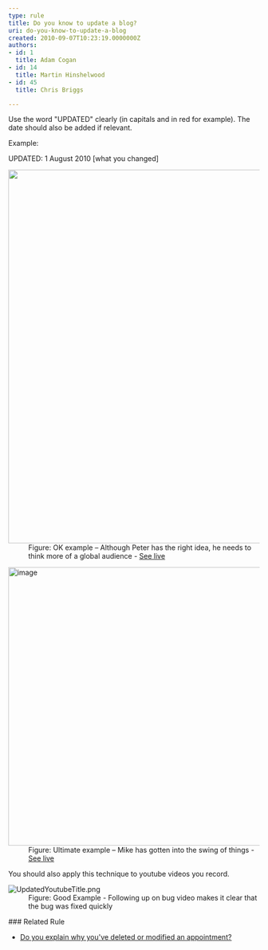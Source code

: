 ```yaml
---
type: rule
title: Do you know to update a blog?
uri: do-you-know-to-update-a-blog
created: 2010-09-07T10:23:19.0000000Z
authors:
- id: 1
  title: Adam Cogan
- id: 14
  title: Martin Hinshelwood
- id: 45
  title: Chris Briggs

---
```


 
​Use the word "UPDATED​" clearly (in capitals and in red for example). The date should also be added if relevant.
 
Example:

​UPDATED: 1 August 2010 [what you changed]
<dl class="image"><dt>
      <img src="/PublishingImages/RulesBloggingUpdate_OKPeter.jpg" alt="" style="width&#58;750px;">
   </dt><dd>Figure&#58; OK example&#160;– Although Peter has the right idea, he needs to think more of a global audience - 
      <a href="http&#58;//blog.gfader.com/2010/06/avoid-boolean-parameters-in-method.html">See live</a></dd></dl><dl class="goodImage"><dt>
      <img title="image" alt="image" src="/PublishingImages/RulesBloggingUpdate_UltimateMike.jpg" style="width&#58;750px;height&#58;559px;">
   </dt><dd>Figure&#58; Ultimate example&#160;– Mike has gotten into the swing of things - 
      <a href="http&#58;//mikefourie.wordpress.com/2010/07/02/windows-live-essentials-wave-4-betalive-sync/">See live</a></dd></dl>
You should also apply this technique to youtube videos you record.​
<dl class="goodImage"><dt>
      <img src="/PublishingImages/UpdatedYoutubeTitle.png" alt="UpdatedYoutubeTitle.png">
   </dt><dd>Figure&#58; Good Example - Following up on bug video makes it clear that the bug was fixed quickly<br></dd></dl>
### ​Related Rule

- ​[Do you explain why you've deleted or modified an appointment?](/_layouts/15/FIXUPREDIRECT.ASPX?WebId=3dfc0e07-e23a-4cbb-aac2-e778b71166a2&amp;TermSetId=07da3ddf-0924-4cd2-a6d4-a4809ae20160&amp;TermId=daaad5fc-870d-4cf1-8f4f-7d89a1b2c94d)


